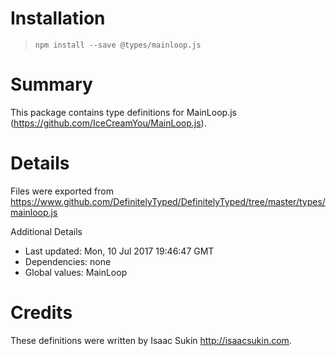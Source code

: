 # Installation
> `npm install --save @types/mainloop.js`

# Summary
This package contains type definitions for MainLoop.js (https://github.com/IceCreamYou/MainLoop.js).

# Details
Files were exported from https://www.github.com/DefinitelyTyped/DefinitelyTyped/tree/master/types/mainloop.js

Additional Details
 * Last updated: Mon, 10 Jul 2017 19:46:47 GMT
 * Dependencies: none
 * Global values: MainLoop

# Credits
These definitions were written by Isaac Sukin <http://isaacsukin.com>.
